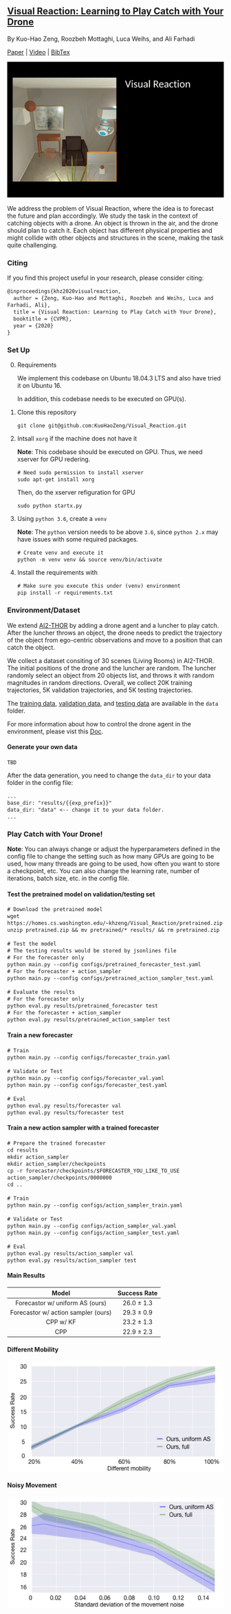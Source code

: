 ## [Visual Reaction: Learning to Play Catch with Your Drone](https://arxiv.org/pdf/1912.02155.pdf)

By Kuo-Hao Zeng, Roozbeh Mottaghi, Luca Weihs, and Ali Farhadi

[Paper](https://arxiv.org/pdf/1912.02155.pdf) | [Video](https://youtu.be/iyAoPuHxvYs) | [BibTex](#citing)

![](figs/DroneCatch.gif)

We address the problem of Visual Reaction, where the idea is to forecast the future and plan accordingly. We study the task in the context of catching objects with a drone. An object is thrown in the air, and the drone should plan to catch it. Each object has different physical properties and might collide with other objects and structures in the scene, making the task quite challenging. 

### Citing

If you find this project useful in your research, please consider citing:

```
@inproceedings{khz2020visualreaction,
  author = {Zeng, Kuo-Hao and Mottaghi, Roozbeh and Weihs, Luca and Farhadi, Ali},
  title = {Visual Reaction: Learning to Play Catch with Your Drone},
  booktitle = {CVPR},	    
  year = {2020}
}
```

### Set Up

0. Requirements

   We implement this codebase on Ubuntu 18.04.3 LTS and also have tried it on Ubuntu 16.

   In addition, this codebase needs to be executed on GPU(s).

1. Clone this repository

   ```
   git clone git@github.com:KuoHaoZeng/Visual_Reaction.git
   ```
   
2. Intsall `xorg` if the machine does not have it

   **Note**: This codebase should be executed on GPU. Thus, we need xserver for GPU redering.

   ```
   # Need sudo permission to install xserver
   sudo apt-get install xorg
   ```

   Then, do the xserver refiguration for GPU

   ```
   sudo python startx.py
   ```

4. Using `python 3.6`, create a `venv`

   **Note**: The `python` version needs to be above `3.6`, since `python 2.x` may have issues with some required packages.
   
   ```
   # Create venv and execute it
   python -m venv venv && source venv/bin/activate
   ```
   
4. Install the requirements with

   ```
   # Make sure you execute this under (venv) environment
   pip install -r requirements.txt
   ```

### Environment/Dataset

We extend [AI2-THOR](http://ai2thor.allenai.org/) by adding a drone agent and a luncher to play
catch. After the luncher throws an object, the drone needs to
predict the trajectory of the object from ego-centric observations
and move to a position that can catch the object.

We collect a dataset consiting of 30 scenes (Living Rooms) in
AI2-THOR. The initial positions of the drone and the luncher are random.
The luncher randomly select an object from 20 objects list, and throws
it with random magnitudes in random directions. Overall, we collect 20K 
training trajectories, 5K validation trajectories, and 5K testing trajectories.

The [training data](data/train.json), [validation data](data/val.json), and [testing data](data/test.json) are available in the `data` folder.

For more information about how to control the drone agent in the environment, please vist this [Doc](https://ai2thor.allenai.org/ithor/documentation/).

#### Generate your own data

```
TBD
```

After the data generation, you need to change the `data_dir` to your data folder in the config file:

```
...
base_dir: "results/{{exp_prefix}}"
data_dir: "data" <-- change it to your data folder.
...
```

### Play Catch with Your Drone!

**Note**: You can always change or adjust the hyperparameters defined in the config file to change the setting such as how many GPUs are going to be used, how many threads are going to be used, how often you want to store a checkpoint, etc. You can also change the learning rate, number of iterations, batch size, etc. in the config file.

#### Test the pretrained model on validation/testing set

```
# Download the pretrained model
wget https://homes.cs.washington.edu/~khzeng/Visual_Reaction/pretrained.zip
unzip pretrained.zip && mv pretrained/* results/ && rm pretrained.zip

# Test the model
# The testing results would be stored by jsonlines file
# For the forecaster only
python main.py --config configs/pretrained_forecaster_test.yaml
# For the forecaster + action_sampler
python main.py --config configs/pretrained_action_sampler_test.yaml

# Evaluate the results
# For the forecaster only
python eval.py results/pretrained_forecaster test
# For the forecaster + action_sampler
python eval.py results/pretrained_action_sampler test
```

#### Train a new forecaster

```
# Train
python main.py --config configs/forecaster_train.yaml

# Validate or Test
python main.py --config configs/forecaster_val.yaml
python main.py --config configs/forecaster_test.yaml

# Eval
python eval.py results/forecaster val
python eval.py results/forecaster test
```

#### Train a new action sampler with a trained forecaster

```
# Prepare the trained forecaster
cd results
mkdir action_sampler
mkdir action_sampler/checkpoints
cp -r forecaster/checkpoints/$FORECASTER_YOU_LIKE_TO_USE action_sampler/checkpoints/0000000
cd ..

# Train
python main.py --config configs/action_sampler_train.yaml

# Validate or Test
python main.py --config configs/action_sampler_val.yaml
python main.py --config configs/action_sampler_test.yaml

# Eval
python eval.py results/action_sampler val
python eval.py results/action_sampler test
```

#### Main Results

| Model  | Success Rate |
| :-------------: | :-------------: |
| Forecastor w/ uniform AS (ours) | 26.0 &pm; 1.3 |
| Forecastor w/ action sampler (ours) | 29.3 &pm; 0.9 |
| CPP w/ KF | 23.2 &pm; 1.3 |
| CPP | 22.9 &pm; 2.3 |

#### Different Mobility

<img src="figs/mobility_result.jpeg" style="zoom:150%;" />

#### Noisy Movement

<img src="figs/noise_result.jpeg" style="zoom:150%;" />